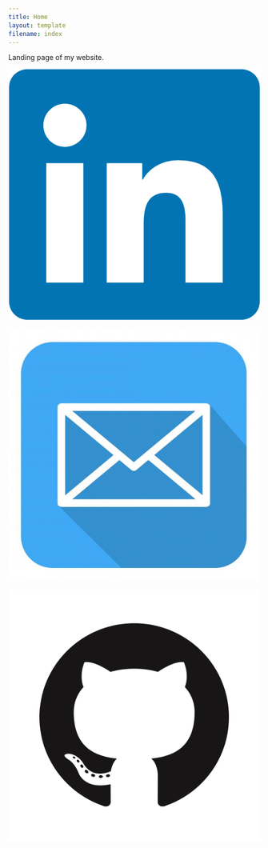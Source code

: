 ```yaml
---
title: Home
layout: template
filename: index
--- 
```


Landing page of my website.

[![LinkedIn](linkedin.webp)](https://www.linkedin.com/in/adam-horsler-ab5a7116b/)

[![Email](email_logo.jpg)](mailto:horsadam@gmail.com)

[![Github page](GitHub-Mark.png)](https://github.com/horsada/)